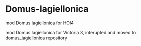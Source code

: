 # Domus-Iagiellonica
 mod Domus Iagiellonica for HOI4
 
 mod Domus Iagiellonica for Victoria 3, interupted and moved to domus_iagiellonica repository
